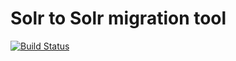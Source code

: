# Solr to Solr migration tool

[![Build Status](https://travis-ci.com/xermak00/indexcast.svg?token=9hx2FG2heDSbUifJsALk&branch=master)](https://travis-ci.com/xermak00/indexcast)